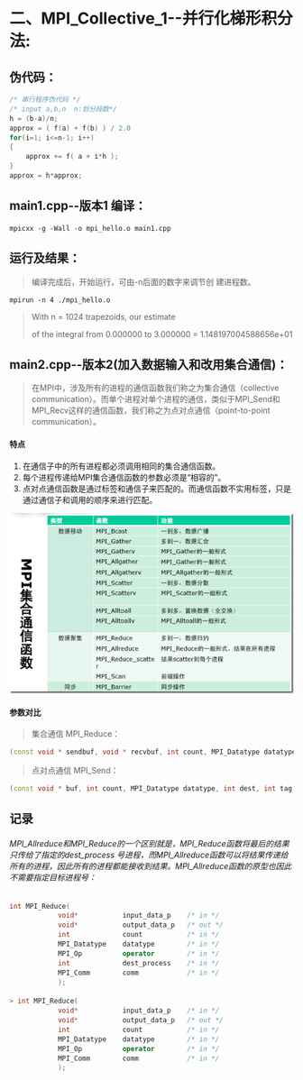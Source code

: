 # 二、MPI_Collective_1--并行化梯形积分法:
## 伪代码：
```cpp
/* 串行程序伪代码 */
/* input a,b,n  n:划分段数*/
h = (b-a)/n;
approx = ( f(a) + f(b) ) / 2.0
for(i=1; i<=n-1; i++)
{
	approx += f( a + i*h );
}
approx = h*approx;
```
## main1.cpp--版本1 编译：
```
mpicxx -g -Wall -o mpi_hello.o main1.cpp 
```

## 运行及结果：
> 编译完成后，开始运行，可由-n后面的数字来调节创
建进程数。
```
mpirun -n 4 ./mpi_hello.o
```

> With n = 1024 trapezoids, our estimate
> 
> of the integral from 0.000000 to 3.000000 = 1.148197004588656e+01

## main2.cpp--版本2(加入数据输入和改用集合通信)：
> 在MPI中，涉及所有的进程的通信函数我们称之为集合通信（collective communication）。而单个进程对单个进程的通信，类似于MPI_Send和MPI_Recv这样的通信函数，我们称之为点对点通信（point-to-point communication）。

#### 特点
1. 在通信子中的所有进程都必须调用相同的集合通信函数。
2. 每个进程传递给MPI集合通信函数的参数必须是“相容的”。
3. 点对点通信函数是通过标签和通信子来匹配的。而通信函数不实用标签，只是通过通信子和调用的顺序来进行匹配。

![avatar](1.png)

#### 参数对比
> 集合通信 MPI_Reduce：
```cpp
(const void * sendbuf, void * recvbuf, int count, MPI_Datatype datatype, MPI_Op op, int root, MPI_Comm comm)
```
> 
> 点对点通信 MPI_Send：
```cpp
(const void * buf, int count, MPI_Datatype datatype, int dest, int tag, MPI_Comm comm)
```

## 记录
###### MPI_Allreduce和MPI_Reduce的一个区别就是，MPI_Reduce函数将最后的结果只传给了指定的dest_process 号进程，而MPI_Allreduce函数可以将结果传递给所有的进程，因此所有的进程都能接收到结果。MPI_Allreduce函数的原型也因此不需要指定目标进程号：
```cpp
int MPI_Reduce(
			void*			input_data_p	/* in */
			void*			output_data_p	/* out */
			int				count			/* in */
			MPI_Datatype	datatype		/* in */
			MPI_Op			operator		/* in */
			int				dest_process	/* in */
			MPI_Comm		comm			/* in */
			);

> int MPI_Reduce(
			void*			input_data_p	/* in */
			void*			output_data_p	/* out */
			int				count			/* in */
			MPI_Datatype	datatype		/* in */
			MPI_Op			operator		/* in */
			MPI_Comm		comm			/* in */
			);
```
